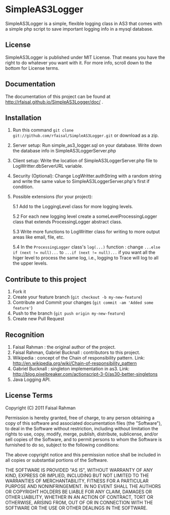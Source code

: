 # SimpleAS3Logger
SimpleAS3Logger is a simple, flexible logging class in AS3 that comes with a simple php script to save important logging info in a mysql database.

## License
SimpleAS3Logger is published under MIT License. That means you have the right to do whatever you want with it. For more info, scroll down to the bottom for License terms.

## Documentation
The documentation of this project can be found at http://rfaisal.github.io/SimpleAS3Logger/doc/ . 

## Installation
1. Run this command `git clone git://github.com/rfaisal/SimpleAS3Logger.git` or download as a zip.
2. Server setup: Run simple_as3_logger.sql on your database. Write down the database info in SimpleAS3LoggerServer.php
3. Client setup: Write the location of SimpleAS3LoggerServer.php file to LogWritter.dbServerURL variable.
4. Security (Optional): Change LogWritter.authString with a random string and write the same value to SimpleAS3LoggerServer.php's first if condition.
5. Possible extensions (for your project):
 
	5.1  Add to the LoggingLevel class for more logging levels. 

   	5.2  For each new logging level create a someLevelProcessingLogger class that extends ProcessingLogger abstract class.
   
	5.3  Write more functions to LogWritter class for writing to more output areas like email, file, etc.
   
 	5.4  In the `ProcessingLogger` class's `log(...)` function : change `...else if (next != null)...` to `...if (next != null)...` if you want all the higer level to process the same log, i.e., logging to Trace will log to all the upper levels.
	

## Contribute to this project
1. Fork it
2. Create your feature branch (`git checkout -b my-new-feature`)
3. Contribute and Commit your changes (`git commit -am 'Added some feature'`)
4. Push to the branch (`git push origin my-new-feature`)
5. Create new Pull Request


## Recognition 
1. Faisal Rahman : the original author of the project.
2. Faisal Rahman, Gabriel Bucknall : contributors to this project.
3. Wikipedia : concept of the Chain of responsibility pattern. Link: http://en.wikipedia.org/wiki/Chain-of-responsibility_pattern
4. Gabriel Bucknall : singleton implementation in as3. Link: http://blog.pixelbreaker.com/actionscript-3-0/as30-better-singletons
5. Java Logging API.


## License Terms

Copyright (C) 2011 Faisal Rahman

Permission is hereby granted, free of charge, to any person obtaining a copy of this software and associated documentation files (the "Software"), to deal in the Software without restriction, including without limitation the rights to use, copy, modify, merge, publish, distribute, sublicense, and/or sell copies of the Software, and to permit persons to whom the Software is furnished to do so, subject to the following conditions:

The above copyright notice and this permission notice shall be included in all copies or substantial portions of the Software.

THE SOFTWARE IS PROVIDED "AS IS", WITHOUT WARRANTY OF ANY KIND, EXPRESS OR IMPLIED, INCLUDING BUT NOT LIMITED TO THE WARRANTIES OF MERCHANTABILITY, FITNESS FOR A PARTICULAR PURPOSE AND NONINFRINGEMENT. IN NO EVENT SHALL THE AUTHORS OR COPYRIGHT HOLDERS BE LIABLE FOR ANY CLAIM, DAMAGES OR OTHER LIABILITY, WHETHER IN AN ACTION OF CONTRACT, TORT OR OTHERWISE, ARISING FROM, OUT OF OR IN CONNECTION WITH THE SOFTWARE OR THE USE OR OTHER DEALINGS IN THE SOFTWARE.

